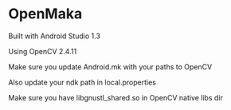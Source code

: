 # OpenMaka

Built with Android Studio 1.3

Using OpenCV 2.4.11

Make sure you update Android.mk with your paths to OpenCV

Also update your ndk path in local.properties

Make sure you have libgnustl_shared.so in OpenCV native libs dir